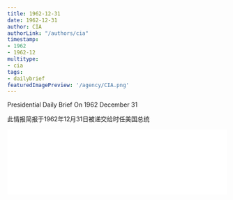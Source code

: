 ```yaml
---
title: 1962-12-31
date: 1962-12-31
author: CIA 
authorLink: "/authors/cia"
timestamp: 
- 1962
- 1962-12
multitype: 
- cia
tags: 
- dailybrief
featuredImagePreview: '/agency/CIA.png'
---
```



Presidential Daily Brief On 1962 December 31

此情报简报于1962年12月31日被递交给时任美国总统

<!--more-->





<div id="over" style="width:100%; overflow:hidden"> <iframe id="sFrame" name="sFrame" frameborder="no" border="0"  allowfullscreen marginwidth="0" scrolling="no" src = " /CIA/1962-12-31.html "  style = " position:absulute; width: 806px; top: 300;" > </iframe> </div>